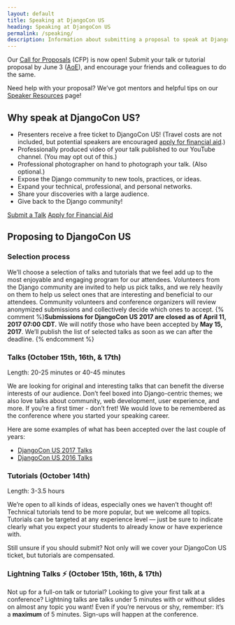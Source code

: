 ```yaml
---
layout: default
title: Speaking at DjangoCon US
heading: Speaking at DjangoCon US
permalink: /speaking/
description: Information about submitting a proposal to speak at DjangoCon US
---
```


Our [Call for Proposals]({{site.cfp_application}}) (CFP) is now open! Submit your talk or tutorial proposal by June 3 ([AoE](https://time.is/compare/0000_03_Jun_2018_in_Anywhere_on_Earth)), and encourage your friends and colleagues to do the same.

Need help with your proposal? We’ve got mentors and helpful tips on our [Speaker Resources](/speaking/speaker-resources/) page!

## Why speak at DjangoCon US?

- Presenters receive a free ticket to DjangoCon US! (Travel costs are not included, but potential speakers are encouraged [apply for financial aid]({{site.financial_aid_application}}).)
- Professionally produced video of your talk published to our YouTube channel. (You may opt out of this.)
- Professional photographer on hand to photograph your talk. (Also optional.)
- Expose the Django community to new tools, practices, or ideas.
- Expand your technical, professional, and personal networks.
- Share your discoveries with a large audience.
- Give back to the Django community!

<div class="row column v-pad-top">
    <div class="medium-5 medium-centered column">
        <div class="button-group expanded">
            <a class="button hollow theme-violetred" href="{{site.cfp_application}}">Submit a Talk</a>
            <a class="button hollow theme-willow" href="{{site.financial_aid_application}}">Apply for Financial Aid</a>
        </div>
    </div>
</div>

## Proposing to DjangoCon US

### Selection process

We’ll choose a selection of talks and tutorials that we feel add up to the most enjoyable and engaging program for our attendees. Volunteers from the Django community are invited to help us pick talks, and we rely heavily on them to help us select ones that are interesting and beneficial to our attendees. Community volunteers and conference organizers will review anonymized submissions and collectively decide which ones to accept. {% comment %}**Submissions for DjangoCon US 2017 are closed as of April 11, 2017 07:00 CDT.** We will notify those who have been accepted by **May 15, 2017**. We’ll publish the list of selected talks as soon as we can after the deadline. {% endcomment %}

### Talks (October 15th, 16th, &amp; 17th)

Length: 20-25 minutes or 40-45 minutes

We are looking for original and interesting talks that can benefit the diverse interests of our audience. Don’t feel boxed into Django-centric themes; we also love talks about community, web development, user experience, and more. If you’re a first timer - don’t fret! We would love to be remembered as the conference where you started your speaking career.

Here are some examples of what has been accepted over the last couple of years:

* [DjangoCon US 2017 Talks](https://2017.djangocon.us/talks/)
* [DjangoCon US 2016 Talks](https://2016.djangocon.us/schedule/general-sessions/)

### Tutorials (October 14th)

Length: 3-3.5 hours

We’re open to all kinds of ideas, especially ones we haven’t thought of! Technical tutorials tend to be more popular, but we welcome all topics. Tutorials can be targeted at any experience level &mdash; just be sure to indicate clearly what you expect your students to already know or have experience with.

Still unsure if you should submit? Not only will we cover your DjangoCon US ticket, but tutorials are compensated.

### Lightning Talks :zap: (October 15th, 16th, &amp; 17th)

Not up for a full-on talk or tutorial? Looking to give your first talk at a conference? Lightning talks are talks under 5 minutes with or without slides on almost any topic you want! Even if you’re nervous or shy, remember: it’s a **maximum** of 5 minutes. Sign-ups will happen at the conference.
